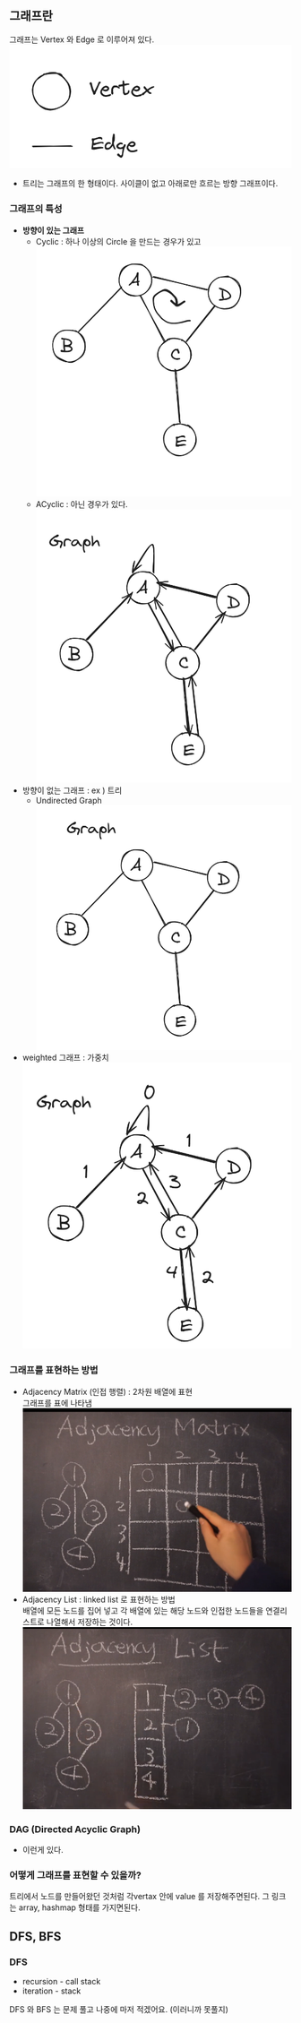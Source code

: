 
## 그래프란

그래프는 Vertex 와 Edge 로 이루어져 있다. 
![image](image_4.png)


- 트리는 그래프의 한 형태이다. 사이클이 없고 아래로만 흐르는 방향 그래프이다.

### **그래프의 특성**

- **방향이 있는 그래프**
  - Cyclic : 하나 이상의 Circle 을 만드는 경우가 있고
    ![image](image_9.png)
  - ACyclic : 아닌 경우가 있다. 
  ![image](image_6.png)
- 방향이 없는 그래프 : ex ) 트리
  - Undirected Graph
  ![image](image_5.png)
- weighted 그래프 : 가중치
  ![image](image_8.png)
  
### 그래프를 표현하는 방법

- Adjacency Matrix (인접 행렬)
  : 2차원 배열에 표현
  <br>
  그래프를 표에 나타냄
  ![image](image.png)
- Adjacency List
  : linked list 로 표현하는 방법
  <br>
  배열에 모든 노드를 집어 넣고 각 배열에 있는 해당 노드와 인접한 노드들을 연결리스트로 나열해서 저장하는 것이다.
  ![image](image_3.png)

  
### DAG (Directed Acyclic Graph)
- 이런게 있다.


### 어떻게 그래프를 표현할 수 있을까?
트리에서 노드를 만들어왔던 것처럼
각vertax 안에 value 를 저장해주면된다.
그 링크는 array, hashmap 형태를 가지면된다.


## DFS, BFS 

### DFS
- recursion - call stack 
- iteration - stack

DFS 와 BFS 는 문제 풀고 나중에 마저 적겠어요. (이러니까 못풀지)
